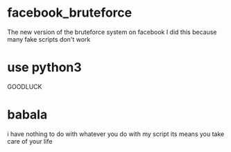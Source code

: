 # facebook_bruteforce
The new version of the bruteforce system on facebook I did this because many fake scripts don't work 
# use python3 
GOODLUCK 
# babala 
i have nothing to do with whatever you do with my script its means you take care of your life
